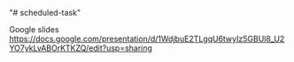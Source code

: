 "# scheduled-task" 

Google slides
https://docs.google.com/presentation/d/1WdjbuE2TLgqU6twyIz5GBUl8_U2YO7ykLvABOrKTKZQ/edit?usp=sharing